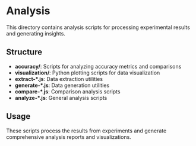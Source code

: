 # Analysis

This directory contains analysis scripts for processing experimental results and generating insights.

## Structure

- **accuracy/**: Scripts for analyzing accuracy metrics and comparisons
- **visualization/**: Python plotting scripts for data visualization
- **extract-*.js**: Data extraction utilities
- **generate-*.js**: Data generation utilities
- **compare-*.js**: Comparison analysis scripts
- **analyze-*.js**: General analysis scripts

## Usage

These scripts process the results from experiments and generate comprehensive analysis reports and visualizations.

